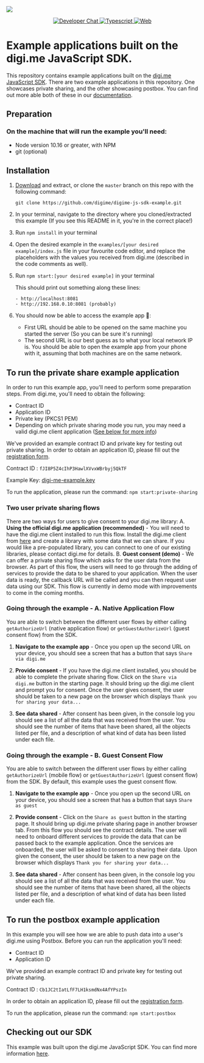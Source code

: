 ![](https://securedownloads.digi.me/partners/digime/SDKReadmeBanner.png)
<p align="center">
    <a href="https://developers.digi.me/slack/join">
        <img src="https://img.shields.io/badge/chat-slack-blueviolet.svg" alt="Developer Chat">
    </a>
    <a href="https://www.typescriptlang.org/">
        <img src="https://img.shields.io/badge/language-typescript-ff69b4.svg" alt="Typescript">
    </a>
    <a href="https://developers.digi.me/">
        <img src="https://img.shields.io/badge/web-digi.me-red.svg" alt="Web">
    </a>
</p>

# Example applications built on the digi.me JavaScript SDK.
This repository contains example applications built on the [digi.me JavaScript SDK](https://github.com/digime/digime-sdk-js/). There are two example applications in this repository. One showcases private sharing, and the other showcasing postbox. You can find out more able both of these in our [documentation](https://github.com/digime/digime-sdk-js/docs).

## Preparation

### On the machine that will run the example you'll need:
* Node version 10.16 or greater, with NPM
* git (optional)

## Installation
1. [Download](https://github.com/digime/digime-js-sdk-example/archive/master.zip) and extract, or clone the `master` branch on this repo with the following command:

    `git clone https://github.com/digime/digime-js-sdk-example.git`

2. In your terminal, navigate to the directory where you cloned/extracted this example (If you see this README in it, you're in the correct place!)

3. Run `npm install` in your terminal

4. Open the desired example in the `examples/[your desired example]/index.js` file in your favourite code editor, and replace the placeholders with the values you received from digi.me (described in the code comments as well).

5. Run `npm start:[your desired example]` in your terminal

    This should print out something along these lines:

    ```Example app now running on:
    - http://localhost:8081
    - http://192.168.0.10:8081 (probably)
    ```

6. You should now be able to access the example app 🎉:
    - First URL should be able to be opened on the same machine you started the server (So you can be sure it's running)
    - The second URL is our best guess as to what your local network IP is. You should be able to open the example app from your phone with it, assuming that both machines are on the same network.

## To run the private share example application

In order to run this example app, you'll need to perform some preparation steps. From digi.me, you'll need to obtain the following:
* Contract ID
* Application ID
* Private key (PKCS1 PEM)
* Depending on which private sharing mode you run, you may need a valid digi.me client application ([See below for more info](#setting-up-the-digi.me-library))

We've provided an example contract ID and private key for testing out private sharing. In order to obtain an application ID, please fill out the [registration form](https://go.digi.me/developers/register).

Contract ID : `fJI8P5Z4cIhP3HawlXVvxWBrbyj5QkTF`

Example Key: [digi-me-example.key](/examples/private-sharing/digi-me-example.key)

To run the application, please run the command: `npm start:private-sharing`

### Two user private sharing flows

There are two ways for users to give consent to your digi.me library:
A. **Using the official digi.me application (recommended)** - You will need to have the digi.me client installed to run this flow. Install the digi.me client from [here](https://digi.me/get-started) and create a library with some data that we can share. If you would like a pre-populated library, you can connect to one of our existing libraries, please contact digi.me for details.
B. **Guest consent (demo)** - We can offer a private sharing flow which asks for the user data from the browser. As part of this flow, the users will need to go through the adding of services to provide the data to be shared to your application. When the user data is ready, the callback URL will be called and you can then request user data using our SDK. This flow is currently in demo mode with improvements to come in the coming months.

### Going through the example - A. Native Application Flow

You are able to switch between the different user flows by either calling `getAuthorizeUrl` (native application flow) or `getGuestAuthorizeUrl` (guest consent flow) from the SDK.
1. **Navigate to the example app** - Once you open up the second URL on your device, you should see a screen that has a button that says `Share via digi.me`

2. **Provide consent** - If you have the digi.me client installed, you should be able to complete the private sharing flow. Click on the `Share via digi.me` button in the starting page. It should bring up the digi.me client and prompt you for consent. Once the user gives consent, the user should be taken to a new page on the browser which displays `Thank you for sharing your data...`

3. **See data shared** - After consent has been given, in the console log you should see a list of all the data that was received from the user. You should see the number of items that have been shared, all the objects listed per file, and a description of what kind of data has been listed under each file.

### Going through the example - B. Guest Consent Flow

You are able to switch between the different user flows by either calling `getAuthorizeUrl` (mobile flow) or `getGuestAuthorizeUrl` (guest consent flow) from the SDK. By default, this example uses the guest consent flow.
1. **Navigate to the example app** - Once you open up the second URL on your device, you should see a screen that has a button that says `Share as guest`

2. **Provide consent** - Click on the `Share as guest` button in the starting page. It should bring up digi.me private sharing page in another browser tab. From this flow you should see the contract details. The user will need to onboard different services to provide the data that can be passed back to the example application. Once the services are onboarded, the user will be asked to consent to sharing their data. Upon given the consent, the user should be taken to a new page on the browser which displays `Thank you for sharing your data...`

3. **See data shared** - After consent has been given, in the console log you should see a list of all the data that was received from the user. You should see the number of items that have been shared, all the objects listed per file, and a description of what kind of data has been listed under each file.

## To run the postbox example application
In this example you will see how we are able to push data into a user's digi.me using Postbox. Before you can run the application you'll need:

* Contract ID
* Application ID

We've provided an example contract ID and private key for testing out private sharing.

Contract ID : `Cb1JC2tIatLfF7LH1ksmdNx4AfYPszIn`

In order to obtain an application ID, please fill out the [registration form](https://go.digi.me/developers/register).

To run the application, please run the command: `npm start:postbox`

## Checking out our SDK

This example was built upon the digi.me JavaScript SDK. You can find more information [here](https://github.com/digime/digime-sdk-js/).
